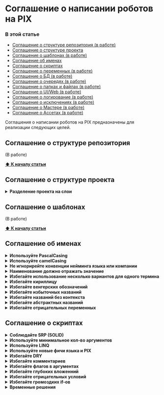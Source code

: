 # Соглашение о написании роботов на PIX

### В этой статье
- [Соглашение о структуре репозитория (в работе)](#соглашение-о-структуре-репозитория)
- [Соглашение о структуре проекта](#соглашение-о-структуре-проекта)
- [Соглашение о шаблонах (в работе)](#соглашение-о-шаблонах)
- [Соглашение об именах](#соглашение-об-именах)
- [Соглашение о скриптах](#соглашение-о-скриптах)
- [Соглашение о переменных (в работе)](#соглашение-о-переменных)
- [Соглашение о БД (в работе)](#соглашение-о-базе-данных)
- [Соглашение о очередях (в работе)](#соглашение-о-очередях)
- [Соглашение о папках и файлах (в работе)](#соглашение-о-папках-и-файлах)
- [Соглашение о UI/Web (в работе)](#соглашение-о-uiweb)
- [Соглашение о логирование (в работе)](#соглашение-о-логирование)
- [Соглашение о исключениях (в работе)](#соглашение-о-исключениях)
- [Соглашение о Мастере (в работе)](#соглашение-о-мастере)
- [Соглашение о Ассетах (в работе)](#соглашение-о-ассетах)

Соглашения о написании роботов на PIX предназначены для реализации следующих целей.

## Соглашение о структуре репозитория
(В работе)

**[⬆ К началу статьи](#в-этой-статье)**

## Соглашение о структуре проекта
<details>
    <summary><b>Разделение проекта на слои</b></summary>
Разбиение этого проекта на несколько слоев на основе обязанностей позволяет повысить удобство поддержки проекта

```console
├───Common (слой шаблонов и прочих файлов)
├───Helpers (слой независимых функций)
├───Infrastructure (слой сервисов)
│   ├───DataBase (сервис бд)
│   ├───Mail (сервис почты)
│   └───PIX Master (сервис мастера)
├───States (слой состояний)
│   ├───Init
│   │   └───Transactions
│   ├───GetSetTransaction
│   │   └───Transactions
│   ├───Process
│   │   └───Transactions
│   └───EndProcess
└───Tests (слой тестов)
    ├───IntegrationTests
    └───UnitTests
```

**[⬆ К началу статьи](#в-этой-статье)**

</details>

## Соглашение о шаблонах
(В работе)

**[⬆ К началу статьи](#в-этой-статье)**


## Соглашение об именах
<details>
    <summary><b>Используйте PascalCasing</b></summary>
Используйте регистр pascal (”PascalCasing”) и префиксы in, out, io при именовании параметров скрипта

**[⬆ К началу статьи](#в-этой-статье)**

</details>

<details>
    <summary><b>Используйте camelCasing</b></summary>
Используйте регистр camel (”camelCasing”) при именовании переменных в скриптах<p>

![camelCasing](/common/camelCasing.png)

**[⬆ К началу статьи](#в-этой-статье)**

</details>

<details>
    <summary><b>Не игнорирейте конвенции нейминга языка или компании</b></summary>
Мы должны знать общие правила нейминга в компании и своего языка программирования.
Наш код должен быть достаточно близок к индустрии, из которой будут приходить люди, чтобы его поддерживать и развивать.
В то же время в компании может быть своя прослойка правил,
чтобы поддержка большой кодовой базы была проще и инженеры могли легко переключаться между проектами.<p>

- [Правила и соглашения об именовании C#](https://learn.microsoft.com/ru-ru/dotnet/csharp/fundamentals/coding-style/identifier-names)

**[⬆ К началу статьи](#в-этой-статье)**

</details>

<details>
    <summary><b>Наименование должно отражать значение</b></summary>
Переменная — это какие-то данные, какое-то значение, но не стоит её так и называть.
Конкретизируйте. Что за значение мы хотим в ней хранить? Так и назовём переменную.<p>

![domainName](/common/domainName.png)

**[⬆ К началу статьи](#в-этой-статье)**

</details>

<details>
    <summary><b>Избегайте использование несколько вариантов для одного термина</b></summary>
Можно встретить варианты нейминга одних и тех же терминов,
поэтому лучше обговаривать найминг или вести глоссарий<p>

Примеры:<br>
> Поставщик: provider, supplier, vendor, contractor -> suplier<br>
> Заказчик: customer, client, consumer -> customer<br>
> Цена: price, rate, cost, pricing, worth -> price<br>
> Объем: volume, amount, size, bulk, quantity -> volume<br>
> Склад: warehouse, storage, store, storehouse -> storehouse

**[⬆ К началу статьи](#в-этой-статье)**

</details>

<details>
    <summary><b>Избегайте кириллицу</b></summary>
В языках программирования принятно писать используя ASCII Characters,
используя кириллицу появятся недопонимание со стороны других разработчиков и есть риск появления ошибок кодировки<p>

![ruCharts](/common/ruCharts.png)

**[⬆ К началу статьи](#в-этой-статье)**

</details>

<details>
    <summary><b>Избегайте венгерских обозначений</b></summary>
Венгерская нотация повторяет тип, который уже присутствует в объявлении.
Это бессмысленно, поскольку PIX Studio идентифицируют тип.<p>

![FixHungarianNotation](/common/FixHungarianNotation.png)

**[⬆ К началу статьи](#в-этой-статье)**

</details>

<details>
    <summary><b>Избегайте избыточных названий</b></summary>
В название добавляется тип переменной или избыточный префикс названия объекта.
В итоге мы читаем код как «добавлено дата время» или «корзина — айди корзины».<p>

![Context](/common/Context.png)

**[⬆ К началу статьи](#в-этой-статье)**

</details>

<details>
    <summary><b>Избегайте названий без контекста</b></summary>
Только благодаря значениям  мы поняли, что за source имеется в виду, в каком смысле употреблены state, status.
Без значений всё усложняется — придётся отвлекаться и уточнять, о чём идёт речь.<p>

![NotContext](/common/NotContext.png)

**[⬆ К началу статьи](#в-этой-статье)**

</details>

<details>
    <summary><b>Избегайте абстрактных названий</b></summary>
По названию свойств сложно догадаться, о чём идёт речь.
Почему бы не назвать свойства именем метрики, которую они несут?
Не нужно придумывать лишние обозначения, которые не применяются в реальной жизни.<p>

![Abstract](/common/Abstract.png)

**[⬆ К началу статьи](#в-этой-статье)**

</details>

<details>
    <summary><b>Избегайте отрицательных переменных</b></summary>
Отрицательные переменные сложные в понимании, а если в коде есть не отрицательные переменные, то легко запутаться<p>

![NotVariables](/common/NotVariables.png)

**[⬆ К началу статьи](#в-этой-статье)**

</details>

## Соглашение о скриптах
<details>
    <summary><b>Соблюдайте SRP (SOLID)</b></summary>

SRP – принцип единой ответственности. Этот принцип означает, что каждый скрипт в вашем коде должен выполнять одну операцию.<p>

**[⬆ К началу статьи](#в-этой-статье)**

</details>

<details>
    <summary><b>Используйте минимальное кол-во аргументов</b></summary>

- Меньше - лучше
- Если скрипт принимает слишком много аргументов, возможно он нарушает SRP
- Большое кол-во аргументов - проблемы с тестированием
- Большое кол-во аргументов возможно стоит завернуть в объект(например словарь)
<p>

**[⬆ К началу статьи](#в-этой-статье)**

</details>

<details>
    <summary><b>Используйте LINQ</b></summary>

Используйте LINQ вместо циклов и встроенных активностей при работе с коллекциями<p>
![UseLINQ](/common/UseLINQ.png)

Исключения:
- При работе с внешними сервисами (файлы, почта, БД,UI)
- Большая бизнес логика
- Если нужна производительность либой ценой -> то тогда for

**[⬆ К началу статьи](#в-этой-статье)**

</details>

<details>
    <summary><b>Используйте новые фичи языка и PIX</b></summary>
Добавить

**[⬆ К началу статьи](#в-этой-статье)**

</details>

<details>
    <summary><b>Избегайте DRY</b></summary>
Добавить

**[⬆ К началу статьи](#в-этой-статье)**

</details>

<details>
    <summary><b>Избегайте комментариев</b></summary>
Комментарии не нужны, пишите самодокументируемый код.
Если комментарии необходимы, стоит задуматься об чистоте кода<p>

Исключения:
- TODO
- Поведения, противоречащее логике

**[⬆ К началу статьи](#в-этой-статье)**

</details>

<details>
    <summary><b>Избегайте флагов в аргументах</b></summary>

Лучше разделить на два например вместо CreateFile → CreateFile, CreateTempFile

**[⬆ К началу статьи](#в-этой-статье)**

</details>

</details>

<details>
    <summary><b>Избегайте глубоких вложенний</b></summary>
Добавить

**[⬆ К началу статьи](#в-этой-статье)**

</details>

</details>

<details>
    <summary><b>Избегайте отрицательных условий</b></summary>
Добавить

**[⬆ К началу статьи](#в-этой-статье)**

</details>

<details>
    <summary><b>Избегайте громоздких if-ов</b></summary>
Добавить

**[⬆ К началу статьи](#в-этой-статье)**

</details>

<details>
    <summary><b>Временные решения</b></summary>

- Если скрипт часто вызывается, замените его на контейнер (пока не решится вопрос логами)
- Создавайте таблицу кодом, а не активностью. (пока не появится возможность указывать null)

**[⬆ К началу статьи](#в-этой-статье)**

</details>
